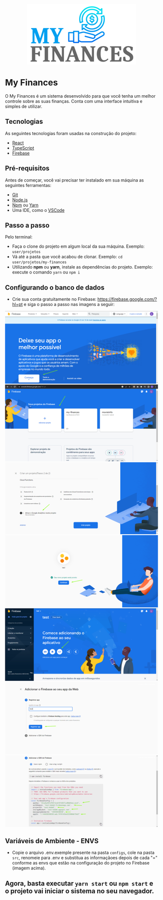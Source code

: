 <p align="center">
  <img src="./public/assets/logos/logo.png" height="200px" alt="My Finances" />
</p>

# My Finances

O My Finances é um sistema desenvolvido para que você tenha um melhor controle sobre as suas finanças. Conta com uma interface intuitiva e simples de utilizar.

## Tecnologias

As seguintes tecnologias foram usadas na construção do projeto:

- [React](https://react.dev/)
- [TypeScript](https://www.typescriptlang.org/)
- [Firebase](https://firebase.google.com/?hl=pt)

## Pré-requisitos

Antes de começar, você vai precisar ter instalado em sua máquina as seguintes ferramentas:

- [Git](https://git-scm.com)
- [Node.js](https://nodejs.org/en/)
- [Npm](https://www.npmjs.com/) ou [Yarn](https://yarnpkg.com/)
- Uma IDE, como o [VSCode](https://code.visualstudio.com/)

## Passo a passo

Pelo terminal:

- Faça o clone do projeto em algum local da sua máquina. Exemplo: `user/projetos`
- Vá até a pasta que você acabou de clonar. Exemplo: `cd user/projetos/my-finances`
- Utilizando **npm** ou **yarn**, instale as dependências do projeto. Exemplo: execute o comando `yarn` ou `npm i`

## Configurando o banco de dados

- Crie sua conta gratuitamente no Firebase: <link>https://firebase.google.com/?hl=pt<link> e siga o passo a passo nas imagens a seguir:

 <img src="./public/assets/images/1.png" />
 <img src="./public/assets/images/2.png" />
 <img src="./public/assets/images/3.png" />
 <img src="./public/assets/images/4.png" />
 <img src="./public/assets/images/5.png" />
 <img src="./public/assets/images/6.png" />
 <img src="./public/assets/images/7.png" />

## Variáveis de Ambiente - ENVS

- Copie o arquivo .env.exemple presente na pasta `configs`, cole na pasta `src`, renomeie para .env e substitua as informaçãoes depois de cada "=" conforme as envs que estão na configuração do projeto no Firebase (imagem acima).

## Agora, basta executar `yarn start` ou `npm start` e o projeto vai iniciar o sistema no seu navegador.

